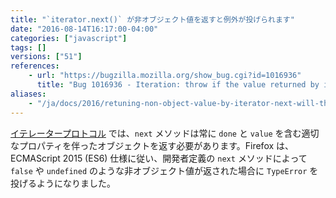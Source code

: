 ```yaml
---
title: "`iterator.next()` が非オブジェクト値を返すと例外が投げられます"
date: "2016-08-14T16:17:00-04:00"
categories: ["javascript"]
tags: []
versions: ["51"]
references:
    - url: "https://bugzilla.mozilla.org/show_bug.cgi?id=1016936"
      title: "Bug 1016936 - Iteration: throw if the value returned by iterator.next() is not an object"
aliases:
    - "/ja/docs/2016/retuning-non-object-value-by-iterator-next-will-throw/"
---
```

[イテレータープロトコル](https://developer.mozilla.org/docs/Web/JavaScript/Reference/Iteration_protocols#iterator) では、`next` メソッドは常に `done` と `value` を含む適切なプロパティを伴ったオブジェクトを返す必要があります。Firefox は、ECMAScript 2015 (ES6) 仕様に従い、開発者定義の `next` メソッドによって `false` や `undefined` のような非オブジェクト値が返された場合に `TypeError` を投げるようになりました。
